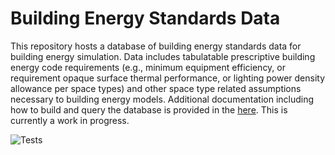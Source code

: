 # Building Energy Standards Data
This repository hosts a database of building energy standards data for building energy simulation. Data includes tabulatable prescriptive building energy code requirements (e.g., minimum equipment efficiency, or requirement opaque surface thermal performance, or lighting power density allowance per space types) and other space type related assumptions necessary to building energy models. Additional documentation including how to build and query the database is provided in the [here](.\docs). This is currently a work in progress.

![Tests](https://github.com/pnnl/building-energy-standards-data/actions/workflows/openstudio_standards_database.yml/badge.svg)
